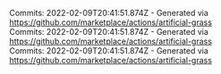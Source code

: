 Commits: 2022-02-09T20:41:51.874Z - Generated via https://github.com/marketplace/actions/artificial-grass
<br>
Commits: 2022-02-09T20:41:51.874Z - Generated via https://github.com/marketplace/actions/artificial-grass
<br>
Commits: 2022-02-09T20:41:51.874Z - Generated via https://github.com/marketplace/actions/artificial-grass
<br>
